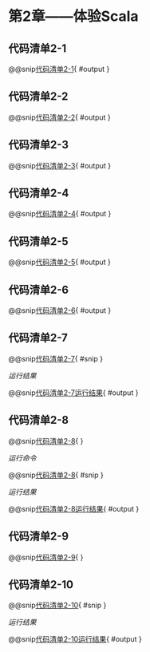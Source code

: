# 第2章——体验Scala

## 代码清单2-1

@@snip[代码清单2-1](../../main/scala/chapter2/shoutput/RunREPL.output){ #output }

## 代码清单2-2

@@snip[代码清单2-2](../../main/scala/chapter2/shoutput/RunREPL1.output){ #output }

## 代码清单2-3

@@snip[代码清单2-3](../../main/scala/chapter2/shoutput/RunREPL2.output){ #output }

## 代码清单2-4

@@snip[代码清单2-4](../../main/scala/chapter2/shoutput/RunREPL3.output){ #output }

## 代码清单2-5

@@snip[代码清单2-5](../../main/scala/chapter2/shoutput/RunREPL4.output){ #output }

## 代码清单2-6

@@snip[代码清单2-6](../../main/scala/chapter2/shoutput/RunREPL5.output){ #output }

## 代码清单2-7

@@snip[代码清单2-7](../../main/scala/chapter2/HelloWorld.scala){ #snip }

*运行结果*

@@snip[代码清单2-7运行结果](../../main/scala/chapter2/shoutput/RunHelloWorld.output){ #output }

## 代码清单2-8

@@snip[代码清单2-8](../../main/scala/chapter2/hello.sh){ }

*运行命令*

@@snip[代码清单2-8](../../main/scala/chapter2/RunHello.sh){ #snip }

*运行结果*

@@snip[代码清单2-8运行结果](../../main/scala/chapter2/shoutput/RunHello.output){ #output }

## 代码清单2-9

@@snip[代码清单2-9](../../main/scala/chapter2/RunScala.bat){ }

## 代码清单2-10

@@snip[代码清单2-10](../../main/scala/chapter2/Sample.scala){ #snip }

*运行结果*

@@snip[代码清单2-10运行结果](../../main/scala/chapter2/shoutput/RunSample.output){ #output }

